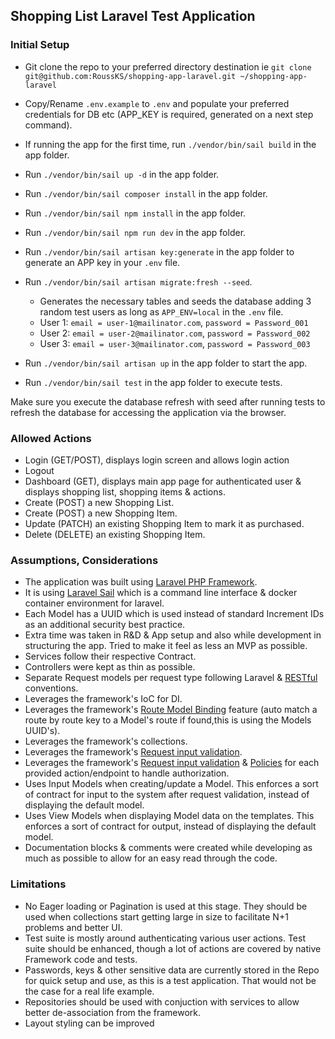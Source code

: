 ## Shopping List Laravel Test Application

### Initial Setup
- Git clone the repo to your preferred directory destination ie `git clone git@github.com:RoussKS/shopping-app-laravel.git ~/shopping-app-laravel`
- Copy/Rename `.env.example` to `.env` and populate your preferred credentials for DB etc (APP_KEY is required, generated on a next step command).
- If running the app for the first time, run `./vendor/bin/sail build` in the app folder.
- Run `./vendor/bin/sail up -d` in the app folder.
- Run `./vendor/bin/sail composer install` in the app folder.
- Run `./vendor/bin/sail npm install` in the app folder.
- Run `./vendor/bin/sail npm run dev` in the app folder.
- Run `./vendor/bin/sail artisan key:generate` in the app folder to generate an APP key in your `.env` file.
- Run `./vendor/bin/sail artisan migrate:fresh --seed`.
    - Generates the necessary tables and seeds the database adding 3 random test users as long as `APP_ENV=local` in the `.env` file.
    - User 1: `email = user-1@mailinator.com`, `password = Password_001`
    - User 2: `email = user-2@mailinator.com`, `password = Password_002`
    - User 3: `email = user-3@mailinator.com`, `password = Password_003`
- Run `./vendor/bin/sail artisan up` in the app folder to start the app.

- Run `./vendor/bin/sail test` in the app folder to execute tests.

Make sure you execute the database refresh with seed after running tests to refresh the database for accessing the application via the browser.

### Allowed Actions
- Login (GET/POST), displays login screen and allows login action
- Logout
- Dashboard (GET), displays main app page for authenticated user & displays shopping list, shopping items & actions.
- Create (POST) a new Shopping List.
- Create (POST) a new Shopping Item.
- Update (PATCH) an existing Shopping Item to mark it as purchased.
- Delete (DELETE) an existing Shopping Item.

### Assumptions, Considerations
- The application was built using [Laravel PHP Framework](https://laravel.com).
- It is using [Laravel Sail](https://laravel.com/docs/8.x/sail) which is a command line interface & docker container environment for laravel.
- Each Model has a UUID which is used instead of standard Increment IDs as an additional security best practice.
- Extra time was taken in R&D & App setup and also while development in structuring the app. Tried to make it feel as less an MVP as possible.
- Services follow their respective Contract.
- Controllers were kept as thin as possible.
- Separate Request models per request type following Laravel & [RESTful](https://laravel.com/docs/8.x/controllers#resource-controllers) conventions.
- Leverages the framework's IoC for DI.
- Leverages the framework's [Route Model Binding](https://laravel.com/docs/8.x/routing#route-model-binding) feature (auto match a route by route key to a Model's route if found,this is using the Models UUID's).
- Leverages the framework's collections.
- Leverages the framework's [Request input validation](https://laravel.com/docs/8.x/validation#form-request-validation).
- Leverages the framework's [Request input validation](https://laravel.com/docs/8.x/validation#form-request-validation) & [Policies](https://laravel.com/docs/8.x/authorization#creating-policies) for each provided action/endpoint to handle authorization.
- Uses Input Models when creating/update a Model. This enforces a sort of contract for input to the system after request validation, instead of displaying the default model.
- Uses View Models when displaying Model data on the templates. This enforces a sort of contract for output, instead of displaying the default model.
- Documentation blocks & comments were created while developing as much as possible to allow for an easy read through the code.

### Limitations
- No Eager loading or Pagination is used at this stage. They should be used when collections start getting large in size to facilitate N+1 problems and better UI.
- Test suite is mostly around authenticating various user actions. Test suite should be enhanced, though a lot of actions are covered by native Framework code and tests.
- Passwords, keys & other sensitive data are currently stored in the Repo for quick setup and use, as this is a test application. That would not be the case for a real life example.
- Repositories should be used with conjuction with services to allow better de-association from the framework.
- Layout styling can be improved
